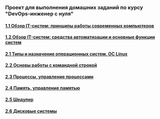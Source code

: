 ### Проект для выполнения домашних заданий по курсу "DevOps-инженер с нуля"

#### [1.1 Обзор IT-систем: принципы работы современных компьютеров](/lesson1 "readme.md")
#### [1.2 Обзор IT-систем: cредства автоматизации и основные функции систем](/lesson2 "readme.md")
#### [2.1 Типы и назначение операционных систем. ОС Linux](/lesson3 "readme.md")
#### [2.2 Основы работы с командной строкой](/lesson4 "readme.md")
#### [2.3 Процессы, управление процессами](/lesson5 "readme.md")
#### [2.4 Память, управление памятью](/lesson6 "readme.md")
#### [2.5 Шедулер](/lesson7 "readme.md")
#### [2.6 Дисковые системы](/lesson8 "readme.md")
